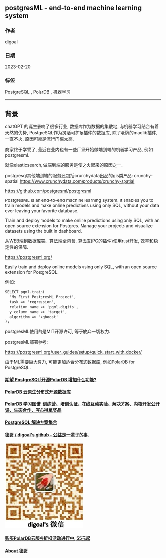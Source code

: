 ## postgresML - end-to-end machine learning system       
                                  
### 作者                                  
digoal                                  
                                  
### 日期                                  
2023-02-20                                
                                  
### 标签                                  
PostgreSQL , PolarDB , 机器学习             
                                  
----                                  
                                  
## 背景     
chatGPT 的诞生影响了很多行业, 数据库作为数据的集散地, 与机器学习结合有着天然的优势, PostgreSQL作为灵活可扩展插件的数据库, 除了老牌的madlib插件, 一直不火, 原因可能是流行门槛太高.       
    
商家终于学乖了, 最近在业内也有一些厂家开始做端到端的机器学习产品, 例如postgresml.     
    
就像elasticsearch, 做端到端的服务是使之火起来的原因之一.      
    
postgresql其他端到端的服务还包括crunchydata出品的gis类产品: crunchy-spatial   https://www.crunchydata.com/products/crunchy-spatial       
      
https://github.com/postgresml/postgresml    
    
PostgresML is an end-to-end machine learning system. It enables you to train models and make online predictions using only SQL, without your data ever leaving your favorite database.    
    
Train and deploy models to make online predictions using only SQL, with an open source extension for Postgres. Manage your projects and visualize datasets using the built in dashboard.  
  
从WEB端到数据库端、算法端全包含. 算法库(PG的插件)使用rust开发, 效率和稳定性的保障.           
    
https://postgresml.org/    
    
Easily train and deploy online models using only SQL, with an open source extension for PostgreSQL.    
    
例如:     
    
```    
SELECT pgml.train(    
  'My First PostgresML Project',     
  task => 'regression',    
  relation_name => 'pgml.digits',    
  y_column_name => 'target',    
  algorithm => 'xgboost'     
);    
```    
    
postgresML使用的是MIT开源许可, 等于放弃一切权力.      
    
postgresML部署参考:    
  
https://postgresml.org/user_guides/setup/quick_start_with_docker/    
  
由于ML需要巨大算力, 可能更加适合分布式数据库, 例如PolarDB for PostgreSQL.   
    
    
  
#### [期望 PostgreSQL|开源PolarDB 增加什么功能?](https://github.com/digoal/blog/issues/76 "269ac3d1c492e938c0191101c7238216")
  
  
#### [PolarDB 云原生分布式开源数据库](https://github.com/ApsaraDB "57258f76c37864c6e6d23383d05714ea")
  
  
#### [PolarDB 学习图谱: 训练营、培训认证、在线互动实验、解决方案、内核开发公开课、生态合作、写心得拿奖品](https://www.aliyun.com/database/openpolardb/activity "8642f60e04ed0c814bf9cb9677976bd4")
  
  
#### [PostgreSQL 解决方案集合](../201706/20170601_02.md "40cff096e9ed7122c512b35d8561d9c8")
  
  
#### [德哥 / digoal's github - 公益是一辈子的事.](https://github.com/digoal/blog/blob/master/README.md "22709685feb7cab07d30f30387f0a9ae")
  
  
![digoal's wechat](../pic/digoal_weixin.jpg "f7ad92eeba24523fd47a6e1a0e691b59")
  
  
#### [购买PolarDB云服务折扣活动进行中, 55元起](https://www.aliyun.com/activity/new/polardb-yunparter?userCode=bsb3t4al "e0495c413bedacabb75ff1e880be465a")
  
  
#### [About 德哥](https://github.com/digoal/blog/blob/master/me/readme.md "a37735981e7704886ffd590565582dd0")
  

